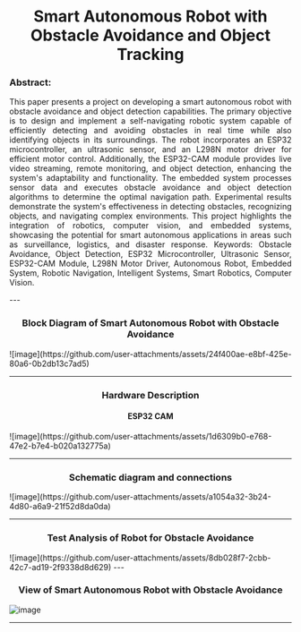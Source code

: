 <h1 align="center">Smart Autonomous Robot with Obstacle Avoidance and Object Tracking</h1>

<h3>Abstract:</h3>

<p align="justify">
    This paper presents a project on developing a smart autonomous robot with obstacle avoidance and object detection capabilities. The primary objective is to design and implement a self-navigating robotic system capable of efficiently detecting and avoiding obstacles in real time while also identifying objects in its surroundings. The robot incorporates an ESP32 microcontroller, an ultrasonic sensor, and an L298N motor driver for efficient motor control. Additionally, the ESP32-CAM module provides live video streaming, remote monitoring, and object detection, enhancing the system's adaptability and functionality. The embedded system processes sensor data and executes obstacle avoidance and object detection algorithms to determine the optimal navigation path. Experimental results demonstrate the system's effectiveness in detecting obstacles, recognizing objects, and navigating complex environments. This project highlights the integration of robotics, computer vision, and embedded systems, showcasing the potential for smart autonomous applications in areas such as surveillance, logistics, and disaster response.
Keywords: Obstacle Avoidance, Object Detection, ESP32 Microcontroller, Ultrasonic Sensor, ESP32-CAM Module, L298N Motor Driver, Autonomous Robot, Embedded System, Robotic Navigation, Intelligent Systems, Smart Robotics, Computer Vision.
</p>
---
<h3 align="center">Block Diagram of Smart Autonomous Robot with Obstacle Avoidance</h3>
  ![image](https://github.com/user-attachments/assets/24f400ae-e8bf-425e-80a6-0b2db13c7ad5)

---
<h3 align="center">Hardware Description</h3>
<h4 align="center">ESP32 CAM</h4>
 ![image](https://github.com/user-attachments/assets/1d6309b0-e768-47e2-b7e4-b020a132775a)

---
<h3 align="center">Schematic diagram and connections</h3>
![image](https://github.com/user-attachments/assets/a1054a32-3b24-4d80-a6a9-21f52d8da0da)

---

<h3 align="center">Test Analysis of Robot for Obstacle Avoidance</h3>
![image](https://github.com/user-attachments/assets/8db028f7-2cbb-42c7-ad19-2f9338d8d629)
---
<h3 align="center">View of Smart Autonomous Robot with Obstacle Avoidance</h3>

![image](https://github.com/user-attachments/assets/d53cdbe2-5747-4fab-8491-06e4fb6a5a2f)

---







